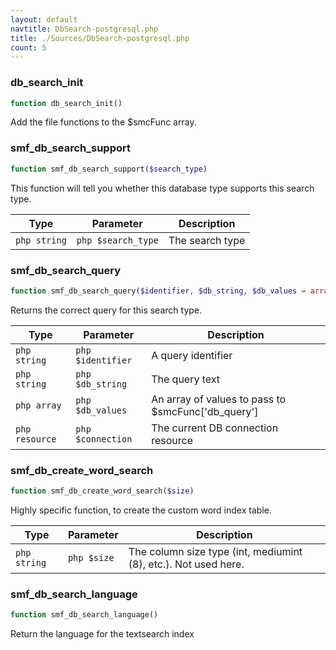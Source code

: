 ```yaml
---
layout: default
navtitle: DbSearch-postgresql.php
title: ./Sources/DbSearch-postgresql.php
count: 5
---
```


### db_search_init

```php
function db_search_init()
```
Add the file functions to the $smcFunc array.



### smf_db_search_support

```php
function smf_db_search_support($search_type)
```
This function will tell you whether this database type supports this search type.



Type|Parameter|Description
---|---|---
`php string`|`php $search_type`|The search type

### smf_db_search_query

```php
function smf_db_search_query($identifier, $db_string, $db_values = array(), $connection = null)
```
Returns the correct query for this search type.



Type|Parameter|Description
---|---|---
`php string`|`php $identifier`|A query identifier
`php string`|`php $db_string`|The query text
`php array`|`php $db_values`|An array of values to pass to $smcFunc['db_query']
`php resource`|`php $connection`|The current DB connection resource

### smf_db_create_word_search

```php
function smf_db_create_word_search($size)
```
Highly specific function, to create the custom word index table.



Type|Parameter|Description
---|---|---
`php string`|`php $size`|The column size type (int, mediumint (8), etc.). Not used here.

### smf_db_search_language

```php
function smf_db_search_language()
```
Return the language for the textsearch index



